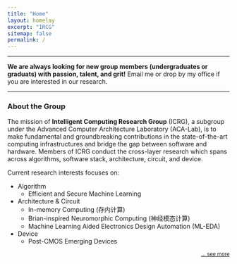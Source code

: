 ```yaml
---
title: "Home"
layout: homelay
excerpt: "IRCG"
sitemap: false
permalink: /
---
```


------

<!-- ### About Me

The mission of our group is to make fundamental and groundbreaking contributions in the state-of-the-art computing infrastructures and bridge the gap between software and hardware.
The conducted cross-layer research span across algorithms, architecture, circuit, and device. -->


__We are always looking for new group members (undergraduates or graduats) with passion, talent, and grit!__ Email me or drop by my office if you are interested in our research.

------------------------
### About the Group

The mission of __Intelligent Computing Research Group__ (ICRG), a subgroup under the Advanced Computer Architecture Laboratory (ACA-Lab), is to make fundamental and groundbreaking contributions in the state-of-the-art computing infrastructures and bridge the gap between software and hardware. Members of ICRG conduct the cross-layer research which spans across algorithms, software stack, architecture, circuit, and device.



Current research interests focuses on:
- Algorithm
    * Efficient and Secure Machine Learning  
- Architecture & Circuit
    * In-memory Computing (存内计算)
    * Brian-inspired Neuromorphic Computing (神经模态计算)
    * Machine Learning Aided Electronics Design Automation (ML-EDA)
- Device
    * Post-CMOS Emerging Devices 


<p align="right">
<small><a href="{{ site.url }}{{ site.baseurl }}/research"> ... see more</a></small>
</p>

<!-- ------------------------

__We are always looking for new group members (undergraduates or graduats) with passion, talent, and grit!__ Email me or drop by my office if you are interested. -->
